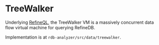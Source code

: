# TreeWalker

Underlying [RefineQL](/design/refineql.md), the TreeWalker VM is a massively concurrent data flow virtual machine for querying RefineDB.

Implementation is at `rdb-analyzer/src/data/treewalker`.
